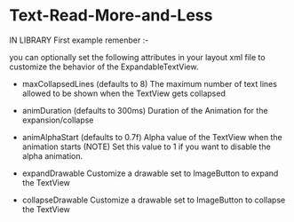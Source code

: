 # Text-Read-More-and-Less

IN LIBRARY First example remenber :-

you can optionally set the following attributes in your layout xml file to customize the behavior of the ExpandableTextView.

  *  maxCollapsedLines (defaults to 8) The maximum number of text lines allowed to be shown when the TextView gets collapsed

  * animDuration (defaults to 300ms) Duration of the Animation for the expansion/collapse

  * animAlphaStart (defaults to 0.7f) Alpha value of the TextView when the animation starts (NOTE) Set this value to 1 if you want to disable the alpha animation.

  * expandDrawable Customize a drawable set to ImageButton to expand the TextView

  * collapseDrawable Customize a drawable set to ImageButton to collapse the TextView
